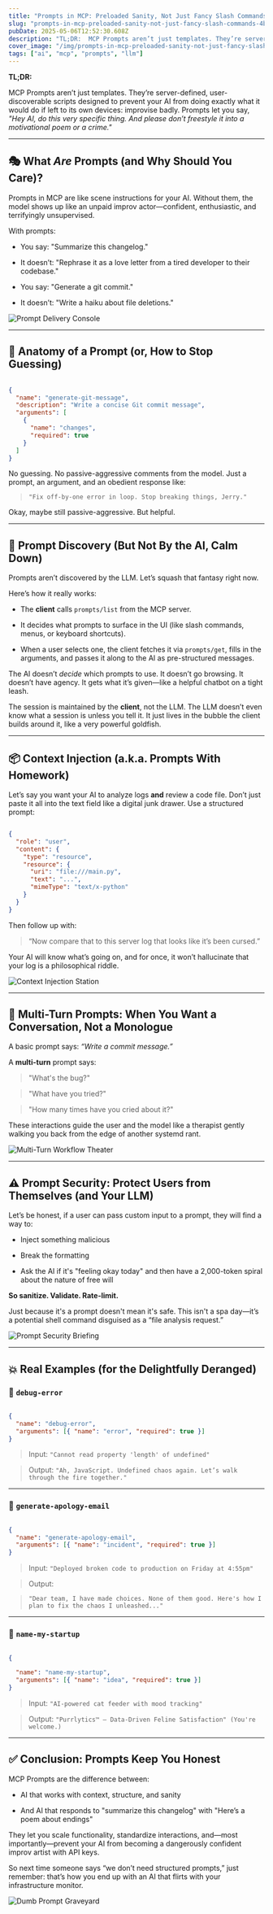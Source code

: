 ```yaml
---
title: "Prompts in MCP: Preloaded Sanity, Not Just Fancy Slash Commands"
slug: "prompts-in-mcp-preloaded-sanity-not-just-fancy-slash-commands-4b76"
pubDate: 2025-05-06T12:52:30.608Z
description: "TL;DR:  MCP Prompts aren’t just templates. They’re server-defined, user-discoverable scripts designed..."
cover_image: "/img/prompts-in-mcp-preloaded-sanity-not-just-fancy-slash-commands-4b76/cover-https-3a-2f-2fdev-to-uploads-s3-amazonaws-com-2fuploads-2farticles-2fahpy4jxyfantv2dauasv.png"
tags: ["ai", "mcp", "prompts", "llm"]
---
```


**TL;DR:**

MCP Prompts aren’t just templates. They’re server-defined, user-discoverable scripts designed to prevent your AI from doing exactly what it would do if left to its own devices: improvise badly. Prompts let you say, *"Hey AI, do this very specific thing. And please don’t freestyle it into a motivational poem or a crime."*



---



## 🎭 What *Are* Prompts (and Why Should You Care)?



Prompts in MCP are like scene instructions for your AI. Without them, the model shows up like an unpaid improv actor—confident, enthusiastic, and terrifyingly unsupervised.



With prompts:



* You say: "Summarize this changelog."

* It doesn’t: "Rephrase it as a love letter from a tired developer to their codebase."

* You say: "Generate a git commit."

* It doesn’t: "Write a haiku about file deletions."



![Prompt Delivery Console](/img/prompts-in-mcp-preloaded-sanity-not-just-fancy-slash-commands-4b76/dg9esoe4soi44sabctvb.png)



---



## 🧩 Anatomy of a Prompt (or, How to Stop Guessing)



```json

{
  "name": "generate-git-message",
  "description": "Write a concise Git commit message",
  "arguments": [
    {
      "name": "changes",
      "required": true
    }
  ]
}

```



No guessing. No passive-aggressive comments from the model. Just a prompt, an argument, and an obedient response like:



> `"Fix off-by-one error in loop. Stop breaking things, Jerry."`



Okay, maybe still passive-aggressive. But helpful.



---



## 🔎 Prompt Discovery (But Not By the AI, Calm Down)



Prompts aren’t discovered by the LLM. Let’s squash that fantasy right now.



Here’s how it really works:



* The **client** calls `prompts/list` from the MCP server.

* It decides what prompts to surface in the UI (like slash commands, menus, or keyboard shortcuts).

* When a user selects one, the client fetches it via `prompts/get`, fills in the arguments, and passes it along to the AI as pre-structured messages.



The AI doesn’t *decide* which prompts to use. It doesn’t go browsing. It doesn’t have agency. It gets what it’s given—like a helpful chatbot on a tight leash.



The session is maintained by the **client**, not the LLM. The LLM doesn’t even know what a session is unless you tell it. It just lives in the bubble the client builds around it, like a very powerful goldfish.



---



## 📦 Context Injection (a.k.a. Prompts With Homework)



Let’s say you want your AI to analyze logs **and** review a code file. Don’t just paste it all into the text field like a digital junk drawer. Use a structured prompt:



```json

{
  "role": "user",
  "content": {
    "type": "resource",
    "resource": {
      "uri": "file:///main.py",
      "text": "...",
      "mimeType": "text/x-python"
    }
  }
}
```



Then follow up with:



> “Now compare that to this server log that looks like it’s been cursed.”



Your AI will know what’s going on, and for once, it won’t hallucinate that your log is a philosophical riddle.




![Context Injection Station](/img/prompts-in-mcp-preloaded-sanity-not-just-fancy-slash-commands-4b76/6q77pn86w75wr17zedqh.png)


---



## 🤹 Multi-Turn Prompts: When You Want a Conversation, Not a Monologue



A basic prompt says: *“Write a commit message.”*



A **multi-turn** prompt says:



> "What's the bug?"

> "What have you tried?"

> "How many times have you cried about it?"



These interactions guide the user and the model like a therapist gently walking you back from the edge of another systemd rant.



![Multi-Turn Workflow Theater](/img/prompts-in-mcp-preloaded-sanity-not-just-fancy-slash-commands-4b76/deft9qw7rv8i5mpgx5pj.png)

---



## ⚠️ Prompt Security: Protect Users from Themselves (and Your LLM)



Let’s be honest, if a user can pass custom input to a prompt, they will find a way to:



* Inject something malicious

* Break the formatting

* Ask the AI if it's "feeling okay today" and then have a 2,000-token spiral about the nature of free will



**So sanitize. Validate. Rate-limit.**

Just because it's a prompt doesn't mean it's safe. This isn't a spa day—it’s a potential shell command disguised as a “file analysis request.”



![Prompt Security Briefing](/img/prompts-in-mcp-preloaded-sanity-not-just-fancy-slash-commands-4b76/vlzxw6uluzkypkoje9om.png)

---



## 💥 Real Examples (for the Delightfully Deranged)



### 🔹 `debug-error`



```json

{
  "name": "debug-error",
  "arguments": [{ "name": "error", "required": true }]
}

```



> Input: `"Cannot read property 'length' of undefined"`

> Output: `"Ah, JavaScript. Undefined chaos again. Let’s walk through the fire together."`



---



### 🔹 `generate-apology-email`



```json

{
  "name": "generate-apology-email",
  "arguments": [{ "name": "incident", "required": true }]
}

```



> Input: `"Deployed broken code to production on Friday at 4:55pm"`

> Output:

> `"Dear team, I have made choices. None of them good. Here's how I plan to fix the chaos I unleashed..."`



---



### 🔹 `name-my-startup`



```json

{

  "name": "name-my-startup",
  "arguments": [{ "name": "idea", "required": true }]
}

```



> Input: `"AI-powered cat feeder with mood tracking"`

> Output: `"Purrlytics™ — Data-Driven Feline Satisfaction" (You're welcome.)`



---



## ✅ Conclusion: Prompts Keep You Honest



MCP Prompts are the difference between:



* AI that works with context, structure, and sanity

* And AI that responds to "summarize this changelog" with "Here’s a poem about endings"



They let you scale functionality, standardize interactions, and—most importantly—prevent your AI from becoming a dangerously confident improv artist with API keys.



So next time someone says “we don’t need structured prompts,” just remember: that’s how you end up with an AI that flirts with your infrastructure monitor.





![Dumb Prompt Graveyard](/img/prompts-in-mcp-preloaded-sanity-not-just-fancy-slash-commands-4b76/ad4o2xeu11ukuqekq1qs.png)
